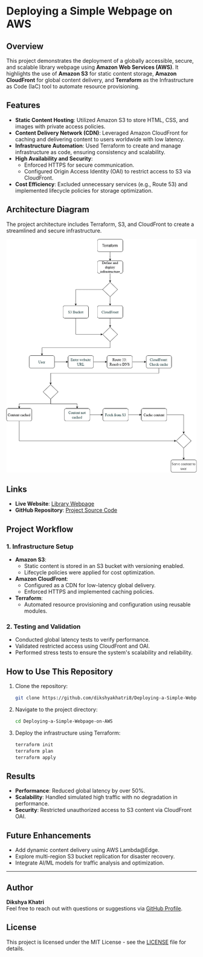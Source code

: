 # Deploying a Simple Webpage on AWS

## Overview

This project demonstrates the deployment of a globally accessible, secure, and scalable library webpage using **Amazon Web Services (AWS)**. It highlights the use of **Amazon S3** for static content storage, **Amazon CloudFront** for global content delivery, and **Terraform** as the Infrastructure as Code (IaC) tool to automate resource provisioning.

## Features

- **Static Content Hosting**: Utilized Amazon S3 to store HTML, CSS, and images with private access policies.
- **Content Delivery Network (CDN)**: Leveraged Amazon CloudFront for caching and delivering content to users worldwide with low latency.
- **Infrastructure Automation**: Used Terraform to create and manage infrastructure as code, ensuring consistency and scalability.
- **High Availability and Security**:
  - Enforced HTTPS for secure communication.
  - Configured Origin Access Identity (OAI) to restrict access to S3 via CloudFront.
- **Cost Efficiency**: Excluded unnecessary services (e.g., Route 53) and implemented lifecycle policies for storage optimization.

## Architecture Diagram

The project architecture includes Terraform, S3, and CloudFront to create a streamlined and secure infrastructure.

![Architecture Diagram](https://github.com/dikshyakhatri8/Deploying-a-Simple-Webpage-on-AWS/blob/main/Architecture-Diagram/cloud-programming-diagram.png)

## Links

- **Live Website**: [Library Webpage](https://d24pwuzv300krp.cloudfront.net/)
- **GitHub Repository**: [Project Source Code](https://github.com/dikshyakhatri8/Deploying-a-Simple-Webpage-on-AWS)

## Project Workflow

### 1. Infrastructure Setup
- **Amazon S3**:
  - Static content is stored in an S3 bucket with versioning enabled.
  - Lifecycle policies were applied for cost optimization.
- **Amazon CloudFront**:
  - Configured as a CDN for low-latency global delivery.
  - Enforced HTTPS and implemented caching policies.
- **Terraform**:
  - Automated resource provisioning and configuration using reusable modules.

### 2. Testing and Validation
- Conducted global latency tests to verify performance.
- Validated restricted access using CloudFront and OAI.
- Performed stress tests to ensure the system's scalability and reliability.

## How to Use This Repository

1. Clone the repository:
   ```bash
   git clone https://github.com/dikshyakhatri8/Deploying-a-Simple-Webpage-on-AWS.git
   ```
2. Navigate to the project directory:
   ```bash
   cd Deploying-a-Simple-Webpage-on-AWS
   ```
3. Deploy the infrastructure using Terraform:
   ```bash
   terraform init
   terraform plan
   terraform apply
   ```

## Results

- **Performance**: Reduced global latency by over 50%.
- **Scalability**: Handled simulated high traffic with no degradation in performance.
- **Security**: Restricted unauthorized access to S3 content via CloudFront OAI.

## Future Enhancements

- Add dynamic content delivery using AWS Lambda@Edge.
- Explore multi-region S3 bucket replication for disaster recovery.
- Integrate AI/ML models for traffic analysis and optimization.

---

## Author

**Dikshya Khatri**  
Feel free to reach out with questions or suggestions via [GitHub Profile](https://github.com/dikshyakhatri8).

## License

This project is licensed under the MIT License - see the [LICENSE](https://github.com/dikshyakhatri8/Deploying-a-Simple-Webpage-on-AWS/blob/main/LICENSE.txt) file for details.
